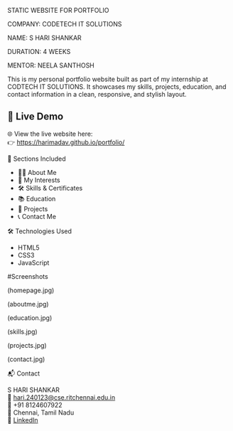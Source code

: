 STATIC WEBSITE FOR PORTFOLIO

COMPANY: CODETECH IT SOLUTIONS

NAME: S HARI SHANKAR

DURATION: 4 WEEKS

MENTOR: NEELA SANTHOSH

This is my personal portfolio website built as part of my internship at CODTECH IT SOLUTIONS. It showcases my skills, projects, education, and contact information in a clean, responsive, and stylish layout.

## 🔗 Live Demo

🌐 View the live website here:  
👉 https://harimadav.github.io/portfolio/

 📁 Sections Included

- 🧑‍💻 About Me  
- 🚀 My Interests  
- 🛠 Skills & Certificates  
- 📚 Education  
- 💼 Projects  
- 📞 Contact Me

🛠 Technologies Used

- HTML5  
- CSS3  
- JavaScript

#Screenshots

(homepage.jpg)

(aboutme.jpg)

(education.jpg)

(skills.jpg)

(projects.jpg)

(contact.jpg)

📬 Contact

S HARI SHANKAR  
📧 hari.240123@cse.ritchennai.edu.in  
📱 +91 8124607922  
📍 Chennai, Tamil Nadu  
🔗 [LinkedIn](https://www.linkedin.com/in/s-hari-shankar-27279732b)


